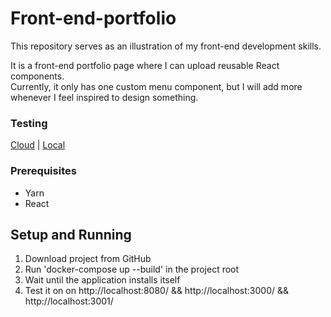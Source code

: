 # Front-end-portfolio

This repository serves as an illustration of my front-end development skills.  

It is a front-end portfolio page where I can upload reusable React components.  
Currently, it only has one custom menu component, but I will add more whenever I feel inspired to design something.

### Testing
[Cloud](http://front-end-portfolio.s3-website.eu-north-1.amazonaws.com/) |  [Local](http://localhost:8080/)


### Prerequisites
- Yarn
- React

## Setup and Running

1. Download project from GitHub
2. Run 'docker-compose up --build' in the project root
3. Wait until the application installs itself
4. Test it on on http://localhost:8080/ && http://localhost:3000/ && http://localhost:3001/

